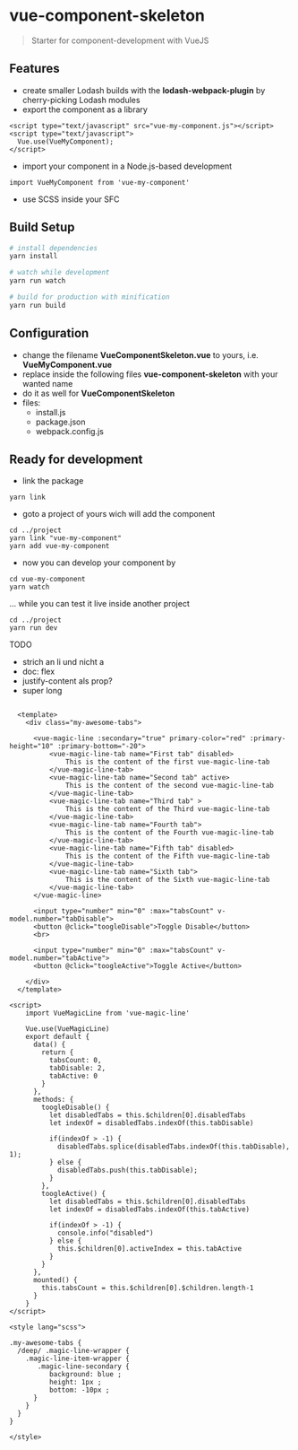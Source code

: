 # vue-component-skeleton

> Starter for component-development with VueJS
 
## Features

- create smaller Lodash builds with the **lodash-webpack-plugin** by cherry-picking Lodash modules
- export the component as a library 

``` 
<script type="text/javascript" src="vue-my-component.js"></script>
<script type="text/javascript">
  Vue.use(VueMyComponent);
</script>
``` 
- import your component in a Node.js-based development 

```
import VueMyComponent from 'vue-my-component'
``` 
- use SCSS inside your SFC


## Build Setup

``` bash
# install dependencies
yarn install

# watch while development
yarn run watch

# build for production with minification
yarn run build
```

## Configuration

- change the filename **VueComponentSkeleton.vue** to yours, i.e. **VueMyComponent.vue**
- replace inside the following files **vue-component-skeleton** with your wanted name
- do it as well for **VueComponentSkeleton**
- files:
	- install.js
	- package.json
	- webpack.config.js

## Ready for development

- link the package

``` 
yarn link
``` 

- goto a project of yours wich will add the component
``` 
cd ../project
yarn link "vue-my-component"
yarn add vue-my-component
``` 

- now you can develop your component by
``` 
cd vue-my-component
yarn watch
``` 

... while you can test it live inside another project

``` 
cd ../project
yarn run dev
``` 


TODO

- strich an li und nicht a 
- doc: flex
- justify-content als prop?
- super long



``` 

  <template> 
    <div class="my-awesome-tabs">
      
      <vue-magic-line :secondary="true" primary-color="red" :primary-height="10" :primary-bottom="-20">
          <vue-magic-line-tab name="First tab" disabled>
              This is the content of the first vue-magic-line-tab
          </vue-magic-line-tab>
          <vue-magic-line-tab name="Second tab" active>
              This is the content of the second vue-magic-line-tab
          </vue-magic-line-tab>
          <vue-magic-line-tab name="Third tab" >
              This is the content of the Third vue-magic-line-tab
          </vue-magic-line-tab> 
          <vue-magic-line-tab name="Fourth tab">
              This is the content of the Fourth vue-magic-line-tab
          </vue-magic-line-tab>
          <vue-magic-line-tab name="Fifth tab" disabled>
              This is the content of the Fifth vue-magic-line-tab
          </vue-magic-line-tab>
          <vue-magic-line-tab name="Sixth tab">
              This is the content of the Sixth vue-magic-line-tab
          </vue-magic-line-tab> 
      </vue-magic-line> 

      <input type="number" min="0" :max="tabsCount" v-model.number="tabDisable">
      <button @click="toogleDisable">Toggle Disable</button>
      <br>

      <input type="number" min="0" :max="tabsCount" v-model.number="tabActive">
      <button @click="toogleActive">Toggle Active</button>

    </div>
  </template>

<script> 
    import VueMagicLine from 'vue-magic-line'

    Vue.use(VueMagicLine)
    export default {
      data() {
        return {
          tabsCount: 0,
          tabDisable: 2,
          tabActive: 0
        }
      },
      methods: {
        toogleDisable() {
          let disabledTabs = this.$children[0].disabledTabs
          let indexOf = disabledTabs.indexOf(this.tabDisable)

          if(indexOf > -1) {
            disabledTabs.splice(disabledTabs.indexOf(this.tabDisable), 1); 
          } else {
            disabledTabs.push(this.tabDisable); 
          }
        },
        toogleActive() {
          let disabledTabs = this.$children[0].disabledTabs
          let indexOf = disabledTabs.indexOf(this.tabActive)

          if(indexOf > -1) {
            console.info("disabled")
          } else {
            this.$children[0].activeIndex = this.tabActive
          }
        }
      },
      mounted() {
        this.tabsCount = this.$children[0].$children.length-1
      }
    }
</script>

<style lang="scss"> 

.my-awesome-tabs {
  /deep/ .magic-line-wrapper {
    .magic-line-item-wrapper { 
       .magic-line-secondary {
          background: blue ;
          height: 1px ;
          bottom: -10px ;
      }
    }
  } 
} 

</style>
``` 


</style>
